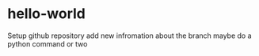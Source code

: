 # hello-world
Setup github repository
add new infromation about the branch
maybe do a python command or two

